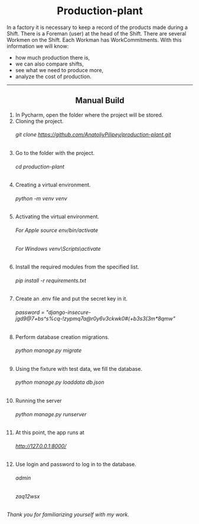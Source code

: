 # <center >Production-plant</center>
In a factory it is necessary to keep a record of the products made during a Shift. There is a Foreman (user) at the head of the Shift. There are several Workmen on the Shift. Each Workman has WorkCommitments. With this information we will know:
* how much production there is,
* we can also compare shifts,
* see what we need to produce more,
* analyze the cost of production.
 

---
           

## <center >Manual Build</center>
1. In Pycharm, open the folder where the project will be stored.
2. Cloning the project.  
    ###### git clone https://github.com/AnatoliyPilipey/production-plant.git
3. Go to the folder with the project.  
    ###### cd production-plant
4. Creating a virtual environment.  
    ###### python -m venv venv
5. Activating the virtual environment.  
    ###### For Apple source env/bin/activate
    ###### For Windows venv\Scripts\activate
6. Install the required modules from the specified list.  
    ###### pip install -r requirements.txt
7. Create an .env file and put the secret key in it.  
    ###### password = "django-insecure-jgd9@7+bs^s%cq-!zypmq7a@r0y6v3ckwk0#(+b3s3(3m*8qmw"
8. Perform database creation migrations.  
    ###### python manage.py migrate
9. Using the fixture with test data, we fill the database.  
    ###### python manage.py loaddata db.json
10. Running the server  
    ###### python manage.py runserver
11. At this point, the app runs at  
    ###### http://127.0.0.1:8000/
12. Use login and password to log in to the database.  
    ###### admin  
    ###### zaq12wsx

_Thank you for familiarizing yourself with my work._

